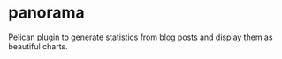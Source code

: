 panorama
========

Pelican plugin to generate statistics from blog posts and display them as beautiful charts.
